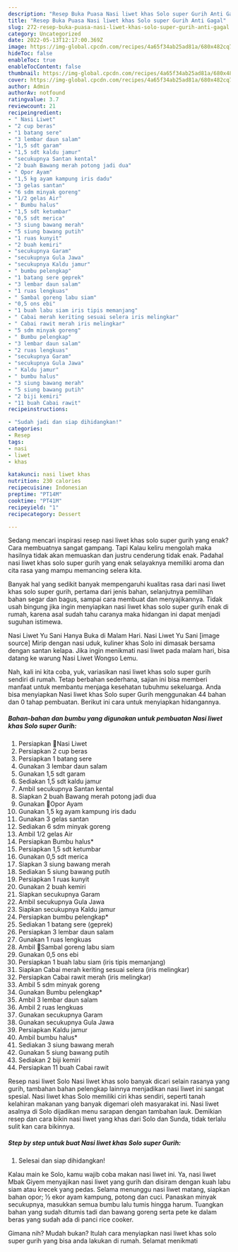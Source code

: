 ```yaml
---
description: "Resep Buka Puasa Nasi liwet khas Solo super Gurih Anti Gagal"
title: "Resep Buka Puasa Nasi liwet khas Solo super Gurih Anti Gagal"
slug: 272-resep-buka-puasa-nasi-liwet-khas-solo-super-gurih-anti-gagal
category: Uncategorized
date: 2022-05-13T12:17:00.369Z
image: https://img-global.cpcdn.com/recipes/4a65f34ab25ad81a/680x482cq70/nasi-liwet-khas-solo-super-gurih-foto-resep-utama.jpg
hideToc: false
enableToc: true
enableTocContent: false
thumbnail: https://img-global.cpcdn.com/recipes/4a65f34ab25ad81a/680x482cq70/nasi-liwet-khas-solo-super-gurih-foto-resep-utama.jpg
cover: https://img-global.cpcdn.com/recipes/4a65f34ab25ad81a/680x482cq70/nasi-liwet-khas-solo-super-gurih-foto-resep-utama.jpg
author: Admin
authorAv: notfound
ratingvalue: 3.7
reviewcount: 21
recipeingredient:
- " Nasi Liwet"
- "2 cup beras"
- "1 batang sere"
- "3 lembar daun salam"
- "1,5 sdt garam"
- "1,5 sdt kaldu jamur"
- "secukupnya Santan kental"
- "2 buah Bawang merah potong jadi dua"
- " Opor Ayam"
- "1,5 kg ayam kampung iris dadu"
- "3 gelas santan"
- "6 sdm minyak goreng"
- "1/2 gelas Air"
- " Bumbu halus"
- "1,5 sdt ketumbar"
- "0,5 sdt merica"
- "3 siung bawang merah"
- "5 siung bawang putih"
- "1 ruas kunyit"
- "2 buah kemiri"
- "secukupnya Garam"
- "secukupnya Gula Jawa"
- "secukupnya Kaldu jamur"
- " bumbu pelengkap"
- "1 batang sere geprek"
- "3 lembar daun salam"
- "1 ruas lengkuas"
- " Sambal goreng labu siam"
- "0,5 ons ebi"
- "1 buah labu siam iris tipis memanjang"
- " Cabai merah keriting sesuai selera iris melingkar"
- " Cabai rawit merah iris melingkar"
- "5 sdm minyak goreng"
- " Bumbu pelengkap"
- "3 lembar daun salam"
- "2 ruas lengkuas"
- "secukupnya Garam"
- "secukupnya Gula Jawa"
- " Kaldu jamur"
- " bumbu halus"
- "3 siung bawang merah"
- "5 siung bawang putih"
- "2 biji kemiri"
- "11 buah Cabai rawit"
recipeinstructions:

- "Sudah jadi dan siap dihidangkan!"
categories:
- Resep
tags:
- nasi
- liwet
- khas

katakunci: nasi liwet khas 
nutrition: 230 calories
recipecuisine: Indonesian
preptime: "PT14M"
cooktime: "PT41M"
recipeyield: "1"
recipecategory: Dessert

---
```



Sedang mencari inspirasi resep nasi liwet khas solo super gurih yang enak? Cara membuatnya sangat gampang. Tapi Kalau keliru mengolah maka hasilnya tidak akan memuaskan dan justru cenderung tidak enak. Padahal nasi liwet khas solo super gurih yang enak selayaknya memiliki aroma dan cita rasa yang mampu memancing selera kita.


Banyak hal yang sedikit banyak mempengaruhi kualitas rasa dari nasi liwet khas solo super gurih, pertama dari jenis bahan, selanjutnya pemilihan bahan segar dan bagus, sampai cara membuat dan menyajikannya. Tidak usah bingung jika ingin menyiapkan nasi liwet khas solo super gurih enak di rumah, karena asal sudah tahu caranya maka hidangan ini dapat menjadi suguhan istimewa.

Nasi Liwet Yu Sani Hanya Buka di Malam Hari. Nasi Liwet Yu Sani [image source] Mirip dengan nasi uduk, kuliner khas Solo ini dimasak bersama dengan santan kelapa. Jika ingin menikmati nasi liwet pada malam hari, bisa datang ke warung Nasi Liwet Wongso Lemu.


Nah, kali ini kita coba, yuk, variasikan nasi liwet khas solo super gurih sendiri di rumah. Tetap berbahan sederhana, sajian ini bisa memberi manfaat untuk membantu menjaga kesehatan tubuhmu sekeluarga. Anda bisa menyiapkan Nasi liwet khas Solo super Gurih menggunakan 44 bahan dan 0 tahap pembuatan. Berikut ini cara untuk menyiapkan hidangannya.

<!--inarticleads1-->

##### Bahan-bahan dan bumbu yang digunakan untuk pembuatan Nasi liwet khas Solo super Gurih:

1. Persiapkan  🍚Nasi Liwet
1. Persiapkan 2 cup beras
1. Persiapkan 1 batang sere
1. Gunakan 3 lembar daun salam
1. Gunakan 1,5 sdt garam
1. Sediakan 1,5 sdt kaldu jamur
1. Ambil secukupnya Santan kental
1. Siapkan 2 buah Bawang merah potong jadi dua
1. Gunakan  🍗Opor Ayam
1. Gunakan 1,5 kg ayam kampung iris dadu
1. Gunakan 3 gelas santan
1. Sediakan 6 sdm minyak goreng
1. Ambil 1/2 gelas Air
1. Persiapkan  Bumbu halus*
1. Persiapkan 1,5 sdt ketumbar
1. Gunakan 0,5 sdt merica
1. Siapkan 3 siung bawang merah
1. Sediakan 5 siung bawang putih
1. Persiapkan 1 ruas kunyit
1. Gunakan 2 buah kemiri
1. Siapkan secukupnya Garam
1. Ambil secukupnya Gula Jawa
1. Siapkan secukupnya Kaldu jamur
1. Persiapkan  bumbu pelengkap*
1. Sediakan 1 batang sere (geprek)
1. Persiapkan 3 lembar daun salam
1. Gunakan 1 ruas lengkuas
1. Ambil  🍲Sambal goreng labu siam
1. Gunakan 0,5 ons ebi
1. Persiapkan 1 buah labu siam (iris tipis memanjang)
1. Siapkan  Cabai merah keriting sesuai selera (iris melingkar)
1. Persiapkan  Cabai rawit merah (iris melingkar)
1. Ambil 5 sdm minyak goreng
1. Gunakan  Bumbu pelengkap*
1. Ambil 3 lembar daun salam
1. Ambil 2 ruas lengkuas
1. Gunakan secukupnya Garam
1. Gunakan secukupnya Gula Jawa
1. Persiapkan  Kaldu jamur
1. Ambil  bumbu halus*
1. Sediakan 3 siung bawang merah
1. Gunakan 5 siung bawang putih
1. Sediakan 2 biji kemiri
1. Persiapkan 11 buah Cabai rawit


Resep nasi liwet Solo Nasi liwet khas solo banyak dicari selain rasanya yang gurih, tambahan bahan pelengkap lainnya menjadikan nasi liwet ini sangat spesial. Nasi liwet khas Solo memiliki ciri khas sendiri, seperti tanah kelahiran makanan yang banyak digemari oleh masyarakat ini. Nasi liwet asalnya di Solo dijadikan menu sarapan dengan tambahan lauk. Demikian resep dan cara bikin nasi liwet yang khas dari Solo dan Sunda, tidak terlalu sulit kan cara bikinnya. 

<!--inarticleads2-->

##### Step by step untuk buat Nasi liwet khas Solo super Gurih:


1. Selesai dan siap dihidangkan!

Kalau main ke Solo, kamu wajib coba makan nasi liwet ini. Ya, nasi liwet Mbak Giyem menyajikan nasi liwet yang gurih dan disiram dengan kuah labu siam atau krecek yang pedas. Selama menunggu nasi liwet matang, siapkan bahan opor; ½ ekor ayam kampung, potong dan cuci. Panaskan minyak secukupnya, masukkan semua bumbu lalu tumis hingga harum. Tuangkan bahan yang sudah ditumis tadi dan bawang goreng serta pete ke dalam beras yang sudah ada di panci rice cooker. 

Gimana nih? Mudah bukan? Itulah cara menyiapkan nasi liwet khas solo super gurih yang bisa anda lakukan di rumah. Selamat menikmati
